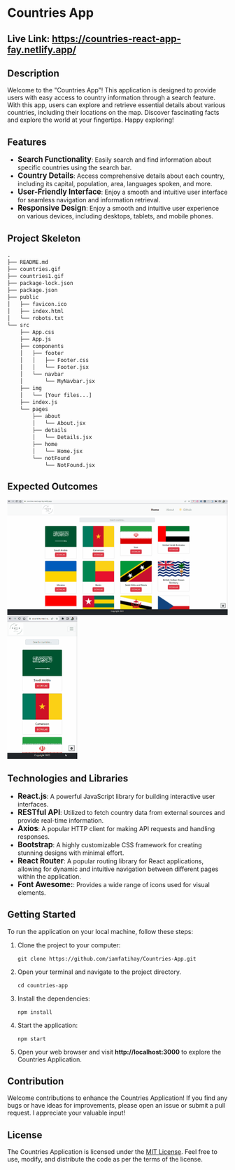 # Countries App

## Live Link: https://countries-react-app-fay.netlify.app/

## Description

Welcome to the "Countries App"! This application is designed to provide users with easy access to country information through a search feature. With this app, users can explore and retrieve essential details about various countries, including their locations on the map. Discover fascinating facts and explore the world at your fingertips. Happy exploring!

## Features

- <span style="font-size: larger;">**Search Functionality**</span>: Easily search and find information about specific countries using the search bar.
- <span style="font-size: larger;">**Country Details**</span>: Access comprehensive details about each country, including its capital, population, area, languages spoken, and more.
- <span style="font-size: larger;">**User-Friendly Interface**</span>: Enjoy a smooth and intuitive user interface for seamless navigation and information retrieval.
- <span style="font-size: larger;">**Responsive Design**</span>: Enjoy a smooth and intuitive user experience on various devices, including desktops, tablets, and mobile phones.

## Project Skeleton

```
.
├── README.md
├── countries.gif
├── countries1.gif
├── package-lock.json
├── package.json
├── public
│   ├── favicon.ico
│   ├── index.html
│   └── robots.txt
└── src
    ├── App.css
    ├── App.js
    ├── components
    │   ├── footer
    │   │   ├── Footer.css
    │   │   └── Footer.jsx
    │   └── navbar
    │       └── MyNavbar.jsx
    ├── img
    │   └── [Your files...]
    ├── index.js
    └── pages
        ├── about
        │   └── About.jsx
        ├── details
        │   └── Details.jsx
        ├── home
        │   └── Home.jsx
        └── notFound
            └── NotFound.jsx
```

## Expected Outcomes

<div >
<img width="660px" src="./countries.gif"/>
<img width="160px" src="./countries1.gif"/>
</div>

## Technologies and Libraries

- <span style="font-size: larger;">**React.js**</span>: A powerful JavaScript library for building interactive user interfaces.
- <span style="font-size: larger;">**RESTful API**</span>: Utilized to fetch country data from external sources and provide real-time information.
- <span style="font-size: larger;">**Axios**</span>: A popular HTTP client for making API requests and handling responses.
- <span style="font-size: larger;">**Bootstrap**</span>: A highly customizable CSS framework for creating stunning designs with minimal effort.
- <span style="font-size: larger;">**React Router**</span>: A popular routing library for React applications, allowing for dynamic and intuitive navigation between different pages within the application.
- <span style="font-size: larger;">**Font Awesome:**</span>: Provides a wide range of icons used for visual elements.

## Getting Started

To run the application on your local machine, follow these steps:

1. Clone the project to your computer:

   ```
   git clone https://github.com/iamfatihay/Countries-App.git
   ```

2. Open your terminal and navigate to the project directory.
   ```
   cd countries-app
   ```
3. Install the dependencies:
   ```
   npm install
   ```
4. Start the application:
   ```
   npm start
   ```
5. Open your web browser and visit **http://localhost:3000** to explore the Countries Application.

## Contribution

Welcome contributions to enhance the Countries Application! If you find any bugs or have ideas for improvements, please open an issue or submit a pull request. I appreciate your valuable input!

## License

The Countries Application is licensed under the [MIT License](LICENSE). Feel free to use, modify, and distribute the code as per the terms of the license.
